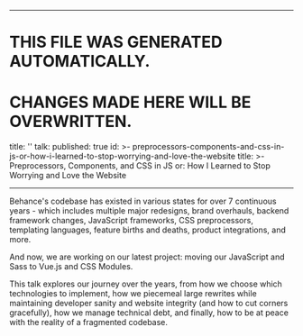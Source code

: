 ----

# THIS FILE WAS GENERATED AUTOMATICALLY.
# CHANGES MADE HERE WILL BE OVERWRITTEN.

title: ''
talk:
  published: true
  id: >-
    preprocessors-components-and-css-in-js-or-how-i-learned-to-stop-worrying-and-love-the-website
  title: >-
    Preprocessors, Components, and CSS in JS or: How I Learned to Stop Worrying
    and Love the Website

----

Behance's codebase has existed in various states for over 7 continuous years -
which includes multiple major redesigns, brand overhauls, backend framework
changes, JavaScript frameworks, CSS preprocessors, templating languages,
feature births and deaths, product integrations, and more.

And now, we are working on our latest project: moving our JavaScript and Sass
to Vue.js and CSS Modules.

This talk explores our journey over the years, from how we choose which
technologies to implement, how we piecemeal large rewrites while maintaining
developer sanity and website integrity (and how to cut corners gracefully), how
we manage technical debt, and finally, how to be at peace with the reality of a
fragmented codebase.